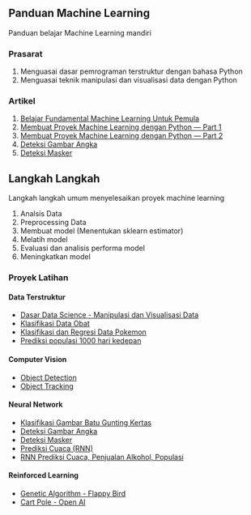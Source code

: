 ## Panduan Machine Learning
Panduan belajar Machine Learning mandiri

### Prasarat
1. Menguasai dasar pemrograman terstruktur dengan bahasa Python
2. Menguasai teknik manipulasi dan visualisasi data dengan Python

### Artikel
1. [Belajar Fundamental Machine Learning Untuk Pemula](https://medium.com/easyread/mari-berkenalan-dengan-machine-learning-b4778ff2914a)
2. [Membuat Proyek Machine Learning dengan Python — Part 1](https://medium.com/easyread/membuat-proyek-machine-learning-dengan-python-part-1-8e8a03095636)
3. [Membuat Proyek Machine Learning dengan Python — Part 2](https://medium.com/easyread/membuat-proyek-machine-learning-dengan-python-part-2-5a3b33d6aca6)
4. [Deteksi Gambar Angka](https://medium.com/analytics-vidhya/how-to-deploy-digit-recognition-model-into-drawing-app-6e59f82a199c)
5. [Deteksi Masker](https://medium.easyread.co/menggunakan-artificial-intelligence-untuk-mendeteksi-pemakaian-masker-b0564732c4ee)

## Langkah Langkah
Langkah langkah umum menyelesaikan proyek machine learning

1. Analsis Data
2. Preprocessing Data
3. Membuat model (Menentukan sklearn estimator)
4. Melatih model
5. Evaluasi dan analisis performa model
6. Meningkatkan  model

### Proyek Latihan
#### Data Terstruktur
- [Dasar Data Science - Manipulasi dan Visualisasi Data](https://github.com/PhilipPurwoko/Latihan-DataScience)
- [Klasifikasi Data Obat](https://www.kaggle.com/code/philippurwokoap/svm-multiclass-classification)
- [Klasifikasi dan Regresi Data Pokemon](https://github.com/PhilipPurwoko/Pokemon-AI)
- [Prediksi populasi 1000 hari kedepan](https://www.kaggle.com/code/philippurwokoap/populationprediction-1000daysfuture)

#### Computer Vision
- [Object Detection](https://github.com/PhilipPurwoko/OpenCV-ObjectDetection)
- [Object Tracking](https://github.com/PhilipPurwoko/OpenCV-ObjectTracking)

#### Neural Network
- [Klasifikasi Gambar Batu Gunting Kertas](https://github.com/PhilipPurwoko/RPS-Intelligence)
- [Deteksi Gambar Angka](https://medium.com/analytics-vidhya/how-to-deploy-digit-recognition-model-into-drawing-app-6e59f82a199c)
- [Deteksi Masker](https://medium.easyread.co/menggunakan-artificial-intelligence-untuk-mendeteksi-pemakaian-masker-b0564732c4ee)
- [Prediksi Cuaca (RNN)](https://www.kaggle.com/code/philippurwokoap/dailyclimatetimeseries-lstm-rnn-deeplearning)
- [RNN Prediksi Cuaca, Penjualan Alkohol, Populasi](https://github.com/PhilipPurwoko/Recurrent-Neural-Network)

#### Reinforced Learning
- [Genetic Algorithm - Flappy Bird](https://github.com/PhilipPurwoko/FlappyBird-AI)
- [Cart Pole - Open AI](https://github.com/PhilipPurwoko/CartPole-OpenAI)
